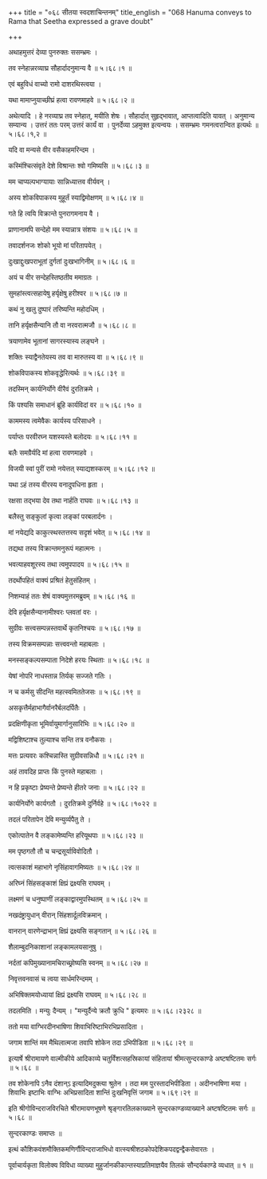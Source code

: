 +++
title = "०६८ सीतया स्वदशाचिन्तनम्"
title_english = "068 Hanuma conveys to Rama that Seetha expressed a grave doubt"

+++


अथाहमुत्तरं देव्या पुनरुक्तः ससम्भ्रमः ।  

तव स्नेहान्नरव्याघ्र सौहार्दादनुमान्य वै  ॥  ५।६८।१  ॥   

एवं बहुविधं वाच्यो रामो दाशरथिस्त्वया ।  

यथा मामाप्नुयाच्छीघ्रं हत्वा रावणमाहवे  ॥  ५।६८।२  ॥   

अथेत्यादि । हे नरव्याघ्र तव स्नेहात्, मयीति शेषः । सौहार्दात्
सुहृद्भावात्, आप्तत्वादिति यावत् । अनुमान्य सम्यान्य । उत्तरं ततः परम्
उत्तरं कार्यं वा । पुनर्देव्या ऽहमुक्त इत्यन्वयः । ससम्भ्रमः
गमनत्वरान्वित इत्यर्थः  ॥  ५।६८।१,२  ॥   

  

यदि वा मन्यसे वीर वसैकाहमरिन्दम ।  

कस्मिंश्चित्संवृते देशे विश्रान्तः श्वो गमिष्यसि  ॥  ५।६८।३  ॥   

मम चाप्यल्पभाग्यायाः सान्निध्यात्तव वीर्यवन् ।  

अस्य शोकविपाकस्य मुहूर्तं स्याद्विमोक्षणम्  ॥  ५।६८।४  ॥   

गते हि त्वयि विक्रान्ते पुनरागमनाय वै ।  

प्राणानामपि सन्देहो मम स्यान्नात्र संशयः  ॥  ५।६८।५  ॥   

तवादर्शनजः शोको भूयो मां परितापयेत् ।  

दुःखाद्दुःखपराभूतां दुर्गतां दुःखभागिनीम्  ॥  ५।६८।६  ॥   

अयं च वीर सन्देहस्तिष्ठतीव ममाग्रतः ।  

सुमहांस्त्वत्सहायेषु हर्यृक्षेषु हरीश्वर  ॥  ५।६८।७  ॥   

कथं नु खलु दुष्पारं तरिष्यन्ति महोदधिम् ।  

तानि हर्यृक्षसैन्यानि तौ वा नरवरात्मजौ  ॥  ५।६८।८  ॥   

त्रयाणामेव भूतानां सागरस्यास्य लङ्घने ।  

शक्तिः स्याद्वैनतेयस्य तव वा मारुतस्य वा  ॥  ५।६८।९  ॥   

शोकविपाकस्य शोकवृद्धेरित्यर्थः  ॥  ५।६८।३९  ॥   

  

तदस्मिन् कार्यनिर्योगे वीरैवं दुरतिक्रमे ।  

किं पश्यसि समाधानं ब्रूहि कार्यविदां वर  ॥  ५।६८।१०  ॥   

काममस्य त्वमेवैकः कार्यस्य परिसाधने ।  

पर्याप्तः परवीरघ्न यशस्यस्ते बलोदयः  ॥  ५।६८।११  ॥   

बलैः समग्रैर्यदि मां हत्वा रावणमाहवे ।  

विजयी स्वां पुरीं रामो नयेत्तत् स्याद्यशस्करम्  ॥  ५।६८।१२  ॥   

यथा ऽहं तस्य वीरस्य वनादुपधिना हृता ।  

रक्षसा तद्भया देव तथा नार्हति राघवः  ॥  ५।६८।१३  ॥   

बलैस्तु सङ्कुलां कृत्वा लङ्कां परबलार्दनः ।  

मां नयेद्यदि काकुत्स्थस्तत्तस्य सदृशं भवेत्  ॥  ५।६८।१४  ॥   

तद्यथा तस्य विक्रान्तमनुरूपं महात्मनः ।  

भवत्याहवशूरस्य तथा त्वमुपपादय  ॥  ५।६८।१५  ॥   

तदर्थोपहितं वाक्यं प्रश्रितं हेतुसंहितम् ।  

निशम्याहं ततः शेषं वाक्यमुत्तरमब्रुवम्  ॥  ५।६८।१६  ॥   

देवि हर्यृक्षसैन्यानामीश्वरः प्लवतां वरः ।  

सुग्रीवः सत्त्वसम्पन्नस्तवार्थे कृतनिश्चयः  ॥  ५।६८।१७  ॥   

तस्य विक्रमसम्पन्नाः सत्त्ववन्तो महाबलाः ।  

मनस्सङ्कल्पसम्पाता निदेशे हरयः स्थिताः  ॥  ५।६८।१८  ॥   

येषां नोपरि नाधस्तान्न तिर्यक् सज्जते गतिः ।  

न च कर्मसु सीदन्ति महत्स्वमिततेजसः  ॥  ५।६८।१९  ॥   

असकृत्तैर्महाभागैर्वानरैर्बलदर्पितैः ।  

प्रदक्षिणीकृता भूमिर्वायुमार्गानुसारिभिः  ॥  ५।६८।२०  ॥   

मद्विशिष्टाश्च तुल्याश्च सन्ति तत्र वनौकसः ।  

मत्तः प्रत्यवरः कश्चिन्नास्ति सुग्रीवसन्निधौ  ॥  ५।६८।२१  ॥   

अहं तावदिह प्राप्तः किं पुनस्ते महाबलाः ।  

न हि प्रकृष्टाः प्रेष्यन्ते प्रेष्यन्ते हीतरे जनाः  ॥  ५।६८।२२  ॥   

कार्यनिर्योगे कार्यगतौ । दुरतिक्रमे दुर्निर्वहे  ॥  ५।६८।१०२२  ॥   

  

तदलं परितापेन देवि मन्युर्व्यपैतु ते ।  

एकोत्पातेन वै लङ्कामेष्यन्ति हरियूथपाः  ॥  ५।६८।२३  ॥   

मम पृष्ठगतौ तौ च चन्द्रसूर्याविवोदितौ ।  

त्वत्सकाशं महाभागे नृसिंहावागमिष्यतः  ॥  ५।६८।२४  ॥   

अरिघ्नं सिंहसङ्काशं क्षिप्रं द्रक्ष्यसि राघवम् ।  

लक्ष्मणं च धनुष्पाणीं लङ्काद्वारमुपस्थितम्  ॥  ५।६८।२५  ॥   

नखदंष्ट्रायुधान् वीरान् सिंहशार्दूलविक्रमान् ।  

वानरान् वारणेन्द्राभान् क्षिप्रं द्रक्ष्यसि सङ्गतान्  ॥  ५।६८।२६  ॥   

शैलाम्बुदनिकाशानां लङ्कामलयसानुषु ।  

नर्दतां कपिमुख्यानामचिराच्छ्रोष्यसि स्वनम्  ॥  ५।६८।२७  ॥   

निवृत्तवनवासं च त्वया सार्धमरिन्दमम् ।  

अभिषिक्तमयोध्यायां क्षिप्रं द्रक्ष्यसि राघवम्  ॥  ५।६८।२८  ॥   

तदलमिति । मन्युः दैन्यम् । "मन्युर्दैन्ये क्रतौ क्रुधि " इत्यमरः  ॥ 
५।६८।२३२८  ॥   

  

ततो मया वाग्भिरदीनभाषिणा शिवाभिरिष्टाभिरभिप्रसादिता ।  

जगाम शान्तिं मम मैथिलात्मजा तवापि शोकेन तदा ऽभिपीडिता  ॥  ५।६८।२९  ॥   

इत्यार्षे श्रीरामायणे वाल्मीकीये आदिकाव्ये चतुर्विंशत्सहस्रिकायां
संहितायां श्रीमत्सुन्दरकाण्डे अष्टषष्टितमः सर्गः  ॥  ५।६८  ॥   

तव शोकेनापि ऽनैव दंशान्ऽ इत्यादिमदुक्त्या श्रुतेन । तदा मम
पुरस्तादभिपीडिता । अदीनभाषिणा मया । शिवाभिः इष्टाभिः वाग्भिः
अभिप्रसादिता शान्तिं दुःखनिवृत्तिं जगाम  ॥  ५।६९।२९  ॥   

इति श्रीगोविन्दराजविरचिते श्रीरामायणभूषणे श्रृङ्गारतिलकाख्याने
सुन्दरकाण्डव्याख्याने अष्टषष्टितमः सर्गः  ॥  ५।६८  ॥   

  

सुन्दरकाण्डः समाप्तः  ॥   

इत्थं कौशिकवंशमौक्तिकमणिर्गौविन्दराजाभिधो
वात्स्यश्रीशठकोपदेशिकपदद्वन्द्वैकसेवारतः ।  

पूर्वाचार्यकृता विलोक्य विविधा व्याख्या
मुहुर्जानकीकान्तस्याप्रतिमाज्ञयैव तिलकं सौन्दर्यकाण्डे व्यधात्  ॥  १  ॥   


